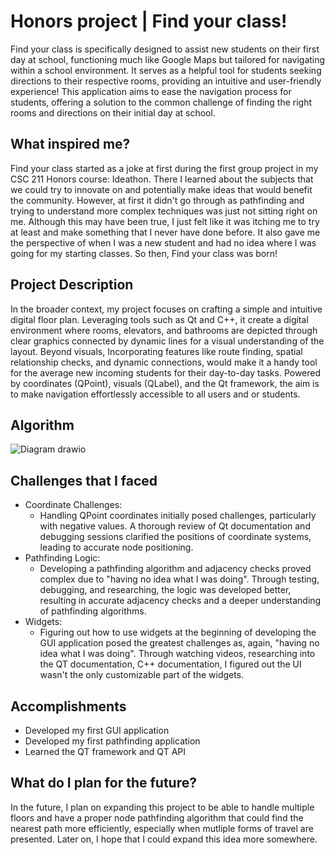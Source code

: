 # Honors project | Find your class!

Find your class is specifically designed to assist new students on their first day at school, functioning much like Google Maps but tailored for navigating within a school environment. It serves as a helpful tool for students seeking directions to their respective rooms, providing an intuitive and user-friendly experience! This application aims to ease the navigation process for students, offering a solution to the common challenge of finding the right rooms and directions on their initial day at school.

## What inspired me?

Find your class started as a joke at first during the first group project in my CSC 211 Honors course: Ideathon. There I learned about the subjects that we could try to innovate on and potentially make ideas that would benefit the community. However, at first it didn't go through as pathfinding and trying to understand more complex techniques was just not sitting right on me. Although this may have been true, I just felt like it was itching me to try at least and make something that I never have done before. It also gave me the perspective of when I was a new student and had no idea where I was going for my starting classes. So then, Find your class was born!

## Project Description 

In the broader context, my project focuses on crafting a simple and intuitive digital floor plan. Leveraging tools such as Qt and C++, it create a digital environment where rooms, elevators, and bathrooms are depicted through clear graphics connected by dynamic lines for a visual understanding of the layout. Beyond visuals, Incorporating features like route finding, spatial relationship checks, and dynamic connections, would make it a handy tool for the average new incoming students for their day-to-day tasks. Powered by coordinates (QPoint), visuals (QLabel), and the Qt framework, the aim is to make navigation effortlessly accessible to all users and or students.

## Algorithm

![Diagram drawio](https://github.com/Chimbay/Honors-Project-Find-your-class/assets/127789157/c23c66bc-016f-4cde-aece-9b03b09003ff)

## Challenges that I faced

- Coordinate Challenges:
  - Handling QPoint coordinates initially posed challenges, particularly with negative values. A thorough review of Qt documentation and debugging sessions clarified the positions of coordinate systems, leading to accurate node positioning.
- Pathfinding Logic:
  - Developing a pathfinding algorithm and adjacency checks proved complex due to "having no idea what I was doing". Through testing, debugging, and researching, the logic was developed better, resulting in accurate adjacency checks and a deeper understanding of pathfinding algorithms.
- Widgets:
  - Figuring out how to use widgets at the beginning of developing the GUI application posed the greatest challenges as, again, "having no idea what I was doing". Through watching videos, researching into the QT documentation, C++ documentation, I figured out the UI wasn't the only customizable part of the widgets.

## Accomplishments

- Developed my first GUI application
- Developed my first pathfinding application
- Learned the QT framework and QT API

## What do I plan for the future?

In the future, I plan on expanding this project to be able to handle multiple floors and have a proper node pathfinding algorithm that could find the nearest path more efficiently, especially when mutliple forms of travel are presented. Later on, I hope that I could expand this idea more somewhere.
